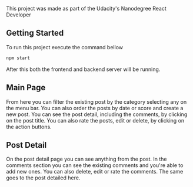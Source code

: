 This project was made as part of the Udacity's Nanodegree React Developer 

## Getting Started

To run this project execute the command bellow

```sh
npm start
```

After this both the frontend and backend server will be running.

## Main Page

From here you can filter the existing post by the category selecting any on the menu bar. You can also order the posts by date or score and create a new post.
You can see the post detail, including the comments, by clicking on the post title. You can also rate the posts, edit or delete, by clicking on the action buttons.

## Post Detail
 
On the post detail page you can see anything from the post. In the comments section you can see the existing comments and you're able to add new ones.
You can also delete, edit or rate the comments. The same goes to the post detailed here.